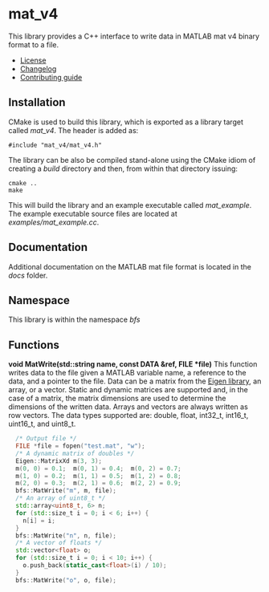 # mat_v4
This library provides a C++ interface to write data in MATLAB mat v4 binary format to a file.
   * [License](LICENSE.md)
   * [Changelog](CHANGELOG.md)
   * [Contributing guide](CONTRIBUTING.md)

## Installation
CMake is used to build this library, which is exported as a library target called *mat_v4*. The header is added as:

```
#include "mat_v4/mat_v4.h"
```

The library can be also be compiled stand-alone using the CMake idiom of creating a *build* directory and then, from within that directory issuing:

```
cmake ..
make
```

This will build the library and an example executable called *mat_example*. The example executable source files are located at *examples/mat_example.cc*.

## Documentation
Additional documentation on the MATLAB mat file format is located in the *docs* folder.

## Namespace

This library is within the namespace *bfs*

## Functions

**void MatWrite(std::string name, const DATA &ref, FILE &ast;file)** This function writes data to the file given a MATLAB variable name, a reference to the data, and a pointer to the file. Data can be a matrix from the [Eigen library](http://eigen.tuxfamily.org), an array, or a vector. Static and dynamic matrices are supported and, in the case of a matrix, the matrix dimensions are used to determine the dimensions of the written data. Arrays and vectors are always written as row vectors. The data types supported are: double, float, int32_t, int16_t, uint16_t, and uint8_t.

```C++
  /* Output file */
  FILE *file = fopen("test.mat", "w");
  /* A dynamic matrix of doubles */
  Eigen::MatrixXd m(3, 3);
  m(0, 0) = 0.1;  m(0, 1) = 0.4;  m(0, 2) = 0.7;
  m(1, 0) = 0.2;  m(1, 1) = 0.5;  m(1, 2) = 0.8;
  m(2, 0) = 0.3;  m(2, 1) = 0.6;  m(2, 2) = 0.9;
  bfs::MatWrite("m", m, file);
  /* An array of uint8_t */
  std::array<uint8_t, 6> n;
  for (std::size_t i = 0; i < 6; i++) {
    n[i] = i;
  }
  bfs::MatWrite("n", n, file);
  /* A vector of floats */
  std::vector<float> o;
  for (std::size_t i = 0; i < 10; i++) {
    o.push_back(static_cast<float>(i) / 10);
  }
  bfs::MatWrite("o", o, file);
```
